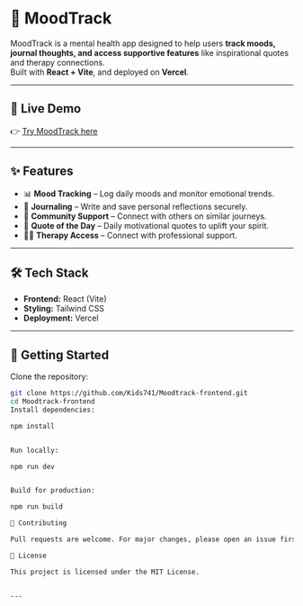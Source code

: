 # 🌙 MoodTrack

MoodTrack is a mental health app designed to help users **track moods, journal thoughts, and access supportive features** like inspirational quotes and therapy connections.  
Built with **React + Vite**, and deployed on **Vercel**.  

---

## 🔗 Live Demo  
👉 [Try MoodTrack here](https://moodtrack-frontend.vercel.app/)

---

## ✨ Features
- 📊 **Mood Tracking** – Log daily moods and monitor emotional trends.  
- 📖 **Journaling** – Write and save personal reflections securely.  
- 💬 **Community Support** – Connect with others on similar journeys.  
- 🎯 **Quote of the Day** – Daily motivational quotes to uplift your spirit.  
- 🧑‍⚕️ **Therapy Access** – Connect with professional support.  

---

## 🛠️ Tech Stack
- **Frontend:** React (Vite)  
- **Styling:** Tailwind CSS  
- **Deployment:** Vercel  

---

## 🚀 Getting Started  

Clone the repository:  
```bash
git clone https://github.com/Kids741/Moodtrack-frontend.git
cd Moodtrack-frontend
Install dependencies:

npm install


Run locally:

npm run dev


Build for production:

npm run build

📌 Contributing

Pull requests are welcome. For major changes, please open an issue first to discuss what you would like to change.

📜 License

This project is licensed under the MIT License.


---
 
